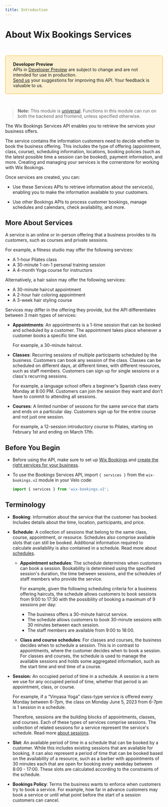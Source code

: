 ```yaml
---
title: Introduction
---
```


# About Wix Bookings Services
  

&nbsp;

<div style="background-color: #FEF1D1; padding: 18px 24px; border-radius: 6px; border: 1px solid #FDB10C; box-sizing: border-box; display: inline-block">
    <b>Developer Preview</b>
    <br/>
    <span>APIs in <a href="https://www.wix.com/velo/reference/api-overview/developer-preview">Developer Preview</a> are subject to change and are not intended for use in production.<br/><a href="mailto:velo-preview-feedback@wix.com">Send us</a> your suggestions for improving this API. Your feedback is valuable to us.</span>
</div>    

&nbsp;

> **Note:** This module is
> [universal](/api-overview/api-versions#universal-modules).
> Functions in this module can run on both the backend and frontend,
> unless specified otherwise.

The Wix Bookings Services API enables you to retrieve the services your business offers.

The service contains the information customers need to decide whether to book the business offering. This includes the type of offering (appointment, class, course), scheduling information, locations, booking policies (such as the latest possible time a session can be booked), payment information, and more. Creating and managing your services is the cornerstone for working with Wix Bookings.

Once services are created, you can: 

- Use these Services APIs to retrieve information about the service(s), enabling you to make the information available to your customers.

- Use other Bookings APIs to process customer bookings, manage schedules and calendars, check availability, and more.

## More About Services

A service is an online or in-person offering that a business provides to its customers, such as courses and private sessions. 

For example, a fitness studio may offer the following services: 
- A 1-hour Pilates class
- A 30-minute 1-on-1 personal training session
- A 4-month Yoga course for instructors

Alternatively, a hair salon may offer the following services: 
- A 30-minute haircut appointment
- A 2-hour hair coloring appointment
- A 3-week hair styling course
    
Services may differ in the offering they provide, but the API differentiates between 3 main types of services:

- **Appointments**: An appointments is a 1-time session that can be booked and scheduled by a customer. The appointment takes place whenever a customer books a specific time slot. 

    For example, a 30-minute haircut.

- **Classes**: Recurring sessions of multiple participants scheduled by the business. Customers can book any session of the class. Classes can be scheduled on different days, at different times, with different resources, such as staff members. Customers can sign up for single sessions or a class's recurring sessions. 
            
    For example, a language school offers a beginner's Spanish class every Monday at 8:00 PM. Customers can join the session they want and don't have to commit to attending all sessions.

- **Courses**: A limited number of sessions for the same service that starts and ends on a particular day. Customers sign up for the entire course and not just one session. 

    For example, a 12-session introductory course to Pilates, starting on February 1st and ending on March 17th.



## Before You Begin

- Before using the API, make sure to set up [Wix Bookings](https://support.wix.com/en/article/wix-bookings-about-wix-bookings) and [create the right services for your business](https://support.wix.com/en/article/creating-the-right-booking-service-for-your-business). 

- To use the Bookings Services API, import `{ services }` from the `wix-bookings.v2` module in your Velo code:

    ```javascript
    import { services } from 'wix-bookings.v2';
    ```

## Terminology

- **Booking**: Information about the service that the customer has booked. Includes details about the time, location, participants, and price.

- **Schedule**: A collection of sessions that belong to the same class, course, appointment, or resource. Schedules also comprise available slots that can still be booked. Additional information required to calculate availability is also contained in a schedule. Read more about [schedules](https://dev.wix.com/api/rest/wix-bookings/schedules-and-sessions/introduction#wix-bookings_schedules-and-sessions_introduction_terminology).

    - **Appointment schedules**: The schedule determines when customers can book a session. Bookability is determined using the specified session's duration, the time between sessions, and the schedules of staff members who provide the service. 
    
        For example, given the following scheduling criteria for a business offering haircuts, the schedule allows customers to book sessions from 9:00 to 17:30 with the possibility of booking a maximum of 9 sessions per day: 
    
        - The business offers a 30-minute haircut service.
        - The schedule allows customers to book 30-minute sessions with 30 minutes between each session. 
        - The staff members are available from 9:00 to 18:00.
    
    
    - **Class and course schedules**: For classes and courses, the business decides when to schedule a session. This is in contrast to appointments, where the customer decides when to book a session. For classes and courses, the schedule is used to manage the available sessions and holds some aggregated information, such as the start time and end time of a course.
    
    
- **Session:** An occupied period of time in a schedule. A session is a term we use for any occupied period of time, whether that period is an appointment, class, or course. 

    For example, if a “Vinyasa Yoga” class-type service is offered every Monday between 6-7pm, the class on Monday June 5, 2023 from 6-7pm is 1 session in a schedule. 
    
    Therefore, sessions are the building blocks of appointments, classes, and courses. Each of these types of services comprise sessions. The collection of related sessions for a service represent the service's schedule. Read more [about sessions](https://dev.wix.com/api/rest/wix-bookings/schedules-and-sessions/introduction#wix-bookings_schedules-and-sessions_introduction_terminology).

- **Slot**: An available period of time in a schedule that can be booked by a customer. While this includes existing sessions that are available for booking, it can also represent a period of time that can be booked based on the availability of a resource, such as a barber with appointments of 30 minutes each that are open for booking every weekday between 8:00 - 17:00. These slots are calculated according to the constraints of the schedule.

- **Bookings Policy**: Terms the business wants to enforce when customers try to book a service. For example, how far in advance customers may book a service or until what point before the start of a session customers can cancel.

